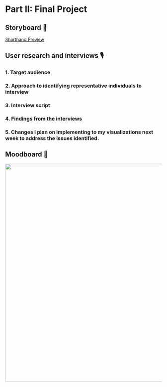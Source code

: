 # Part II: Final Project
## Storyboard 📜
[Shorthand Preview](https://preview.shorthand.com/sygERVpMYLxQNkei)

## User research and interviews 🎙️
### 1. Target audience

### 2. Approach to identifying representative individuals to interview

### 3. Interview script

### 4. Findings from the interviews

### 5. Changes I plan on implementing to my visualizations next week to address the issues identified. 

## Moodboard 📱
<p align="center">
<img src="https://i.imgur.com/xdQ0Tdg.png" height=700>
</p>
